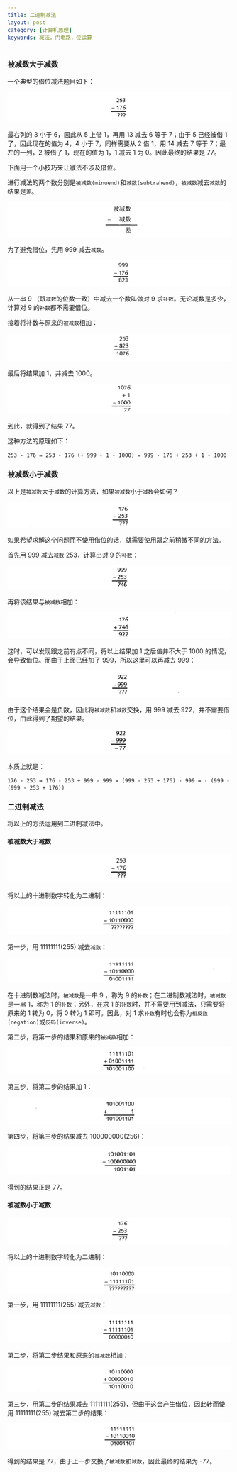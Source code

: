 ```yaml
---
title: 二进制减法
layout: post
category: [计算机原理]
keywords: 减法，门电路，位运算
---
```


### 被减数大于减数

一个典型的借位减法题目如下：

![](/assets/images/20191129/WX20191129-104824.png)

最右列的 3 小于 6，因此从 5 上借 1，再用 13 减去 6 等于 7；由于 5 已经被借 1 了，因此现在的值为 4，4 小于 7，同样需要从 2 借 1，用 14 减去 7 等于 7；最左的一列，2 被借了 1，现在的值为 1，1 减去 1 为 0。因此最终的结果是 77。

下面用一个小技巧来让减法不涉及借位。

进行减法的两个数分别是`被减数(minuend)`和`减数(subtrahend)`，`被减数`减去`减数`的结果是`差`。

![](/assets/images/20191129/WX20191129-105401.png)

为了避免借位，先用 999 减去`减数`。

![](/assets/images/20191129/WX20191129-105600.png)

从一串 9 （跟`减数`的位数一致）中减去一个数叫做对 9 求`补数`。无论减数是多少，计算对 9 的`补数`都不需要借位。

接着将补数与原来的`被减数`相加：

![](/assets/images/20191129/WX20191129-105852.png)

最后将结果加 1，并减去 1000。

![](/assets/images/20191129/WX20191129-105939.png)

到此，就得到了结果 77。

这种方法的原理如下：

```
253 - 176 = 253 - 176 (+ 999 + 1 - 1000) = 999 - 176 + 253 + 1 - 1000
```

### 被减数小于减数

以上是`被减数`大于`减数`的计算方法，如果`被减数`小于`减数`会如何？

![](/assets/images/20191129/WX20191129-110734.png)

如果希望求解这个问题而不使用借位的话，就需要使用跟之前稍微不同的方法。

首先用 999 减去`减数` 253，计算出对 9 的`补数`：

![](/assets/images/20191129/WX20191129-111034.png)

再将该结果与`被减数`相加：

![](/assets/images/20191129/WX20191129-111133.png)

这时，可以发现跟之前有点不同，将以上结果加 1 之后值并不大于 1000 的情况，会导致借位。而由于上面已经加了 999，所以这里可以再减去 999：

![](/assets/images/20191129/WX20191129-111839.png)

由于这个结果会是负数，因此将`被减数`和`减数`交换，用 999 减去 922，并不需要借位，由此得到了期望的结果。

![](/assets/images/20191129/WX20191129-111958.png)

本质上就是：

```
176 - 253 = 176 - 253 + 999 - 999 = (999 - 253 + 176) - 999 = - (999 - (999 - 253 + 176))
```

### 二进制减法

将以上的方法运用到二进制减法中。

#### 被减数大于减数

![](/assets/images/20191129/WX20191129-121005.png)

将以上的十进制数字转化为二进制：

![](/assets/images/20191129/WX20191129-121047.png)

第一步，用 11111111(255) 减去`减数`：

![](/assets/images/20191129/WX20191129-121131.png)

在十进制数减法时，`被减数`是一串 9 ，称为 9 的`补数`；在二进制数减法时，`被减数`是一串 1，称为 1 的`补数`；另外，在求 1 的`补数`时，并不需要用到减法，只需要将原来的 1 转为 0，将 0 转为 1 即可。因此，对 1 求`补数`有时也会称为`相反数(negation)`或`反码(inverse)`。

第二步，将第一步的结果和原来的`被减数`相加：

![](/assets/images/20191129/WX20191129-121549.png)

第三步，将第二步的结果加 1：

![](/assets/images/20191129/WX20191129-121640.png)

第四步，将第三步的结果减去 100000000(256)：

![](/assets/images/20191129/WX20191129-121742.png)

得到的结果正是 77。

#### 被减数小于减数

![](/assets/images/20191129/WX20191129-121839.png)

将以上的十进制数字转化为二进制：

![](/assets/images/20191129/WX20191129-121915.png)

第一步，用 11111111(255) 减去`减数`：

![](/assets/images/20191129/WX20191129-122015.png)

第二步，将第二步结果和原来的`被减数`相加：

![](/assets/images/20191129/WX20191129-122121.png)

第三步，用第二步的结果减去 11111111(255)，但由于这会产生借位，因此转而使用 11111111(255) 减去第二步的结果：

![](/assets/images/20191129/WX20191129-122401.png)

得到的结果是 77，由于上一步交换了`被减数`和`减数`，因此最终的结果为 -77。
